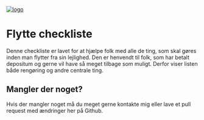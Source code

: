 [![logo](https://kristofferandreasen.github.io/flyttecheckliste/images/billede.png)](https://kristofferandreasen.github.io/flyttecheckliste/images/billede.png)

# Flytte checkliste

Denne checkliste er lavet for at hjælpe folk med alle de ting, som skal gøres inden man flytter fra sin lejlighed. Den er henvendt til folk, som har betalt depositum og gerne vil have så meget tilbage som muligt. Derfor viser listen både rengøring og andre centrale ting.

## Mangler der noget?

Hvis der mangler noget må du meget gerne kontakte mig eller lave et pull request med ændringer her på Github.